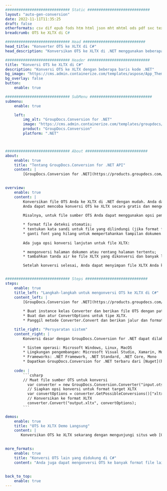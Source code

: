 ```yaml
---
############################# Static ############################
layout: "auto-gen-conversion"
date: 2022-11-11T11:35:25
draft: false
otherformats: csv dif epub fods htm html json mht mhtml ods pdf sxc tex tsv xlam xls xlsb xlsm xlsx xlt xltm xltx xml xps
breadcrumb: OTS ke XLTX di C#

############################# Head ############################
head_title: "Konverter OTS ke XLTX di C#"
head_description: "Konversikan OTS ke XLTX di .NET menggunakan beberapa baris kode. Gunakan API Konversi Dokumen GroupDocs untuk mengonversi lebih dari 160 format file."

############################# Header ############################
title: "Konversi OTS ke XLTX di C#"
description: "Konversi OTS ke XLTX dengan beberapa baris kode .NET"
bg_image: "https://cms.admin.containerize.com/templates/aspose/App_Themes/V3/images/bg/header1.png"
bg_overlay: false
button:
    enable: true

############################# SubMenu ############################
submenu:
    enable: true

    left:
        img_alt: "GroupDocs.Conversion for .NET"
        image: "https://cms.admin.containerize.com/templates/groupdocs/images/product-logos/90x90-noborder/groupdocs-conversion-net.png"
        product: "GroupDocs.Conversion"
        platform: ".NET"



############################# About ############################
about:
    enable: true
    title: "Tentang GroupDocs.Conversion for .NET API"
    content: |
        [GroupDocs.Conversion for .NET](https://products.groupdocs.com/conversion/net/) dapat digunakan untuk mengonversi Microsoft Word, Excel, PowerPoint, PDF, Visio, dan format lainnya. GroupDocs.Conversion adalah API mandiri yang cocok untuk sistem back-end dan internal yang membutuhkan kinerja tinggi. Itu tidak tergantung pada perangkat lunak apa pun seperti Microsoft atau Open Office.
    

overview:
    enable: true
    content: |
        Konversikan file OTS Anda ke XLTX di .NET dengan mudah. Anda dapat menggunakan hanya beberapa baris kode C# di platform pilihan Anda seperti - Windows, Linux, macOS.
        Anda dapat mencoba konversi OTS ke XLTX secara gratis dan mengevaluasi kualitas hasil konversi. Bersama dengan skenario konversi file sederhana, Anda dapat mencoba opsi lanjutan lainnya untuk memuat file sumber OTS dan untuk menyimpan hasil XLTX keluaran. 
        
        Misalnya, untuk file sumber OTS Anda dapat menggunakan opsi pemuatan berikut:

        * format file deteksi otomatis;
        * tentukan kata sandi untuk file yang dilindungi (jika format file mendukungnya);
        * ganti font yang hilang untuk mempertahankan tampilan dokumen.
        
        Ada juga opsi konversi lanjutan untuk file XLTX:

        * mengonversi halaman dokumen atau rentang halaman tertentu;
        * tambahkan tanda air ke file XLTX yang dikonversi dan banyak lagi.

        Setelah konversi selesai, Anda dapat menyimpan file XLTX Anda ke jalur file lokal atau penyimpanan pihak ketiga mana pun seperti FTP, Amazon S3, Google Drive, Dropbox, dll. Harap diperhatikan - untuk mengonversi OTS ke {{ TO}} tidak perlu menginstal perangkat lunak tambahan apa pun - seperti MS Office, Open Office, Adobe Acrobat Reader, dll.


############################# Steps ############################
steps:
    enable: true
    title_left: "Langkah-langkah untuk mengonversi OTS ke XLTX di C#"
    content_left: |
        [GroupDocs.Conversion for .NET](https://products.groupdocs.com/conversion/net/) memudahkan pengembang untuk mengonversi file OTS ke XLTX dengan beberapa baris kode.
        
        * Buat instance kelas Converter dan berikan file OTS dengan path lengkap
        * Buat dan atur ConvertOptions untuk tipe XLTX.
        * Panggil metode Converter.Convert dan berikan jalur dan format lengkap (XLTX) sebagai parameter

    title_right: "Persyaratan sistem"
    content_right: |
        Konversi dasar dengan GroupDocs.Conversion for .NET dapat dilakukan hanya dalam beberapa langkah sederhana. API kami didukung di semua platform dan sistem operasi utama. Sebelum menjalankan kode di bawah ini, pastikan Anda telah menginstal prasyarat berikut di sistem Anda.

        * Sistem operasi: Microsoft Windows, Linux, MacOS
        * Lingkungan pengembangan: Microsoft Visual Studio, Xamarin, MonoDevelop
        * Frameworks: .NET Framework, .NET Standard, .NET Core, Mono
        * Dapatkan GroupDocs.Conversion for .NET terbaru dari [Nuget](https://www.nuget.org/packages/groupdocs.conversion)
         
    code: |
        ```csharp    
        // Muat file sumber OTS untuk konversi
          var converter = new GroupDocs.Conversion.Converter("input.ots");
          // Siapkan opsi konversi untuk format target XLTX
          var convertOptions = converter.GetPossibleConversions()["xltx"].ConvertOptions;
          // Konversikan ke format XLTX
          converter.Convert("output.xltx", convertOptions);
        ```

demos:
    enable: true
    title: "OTS ke XLTX Demo Langsung"
    content: |
       Konversikan OTS ke XLTX sekarang dengan mengunjungi situs web [GroupDocs.Conversion App](https://products.groupdocs.app/conversion/family). Demo online memiliki keuntungan sebagai berikut:
          

more_formats:
    enable: true
    title: "Konversi OTS lain yang didukung di C#"
    content: "Anda juga dapat mengonversi OTS ke banyak format file lainnya. Silakan lihat daftarnya di bawah ini."
       
       
back_to_top:
    enable: true
---
```

